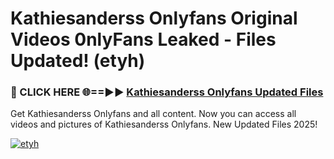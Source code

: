 # Kathiesanderss Onlyfans Original Videos 0nlyFans Leaked - Files Updated! (etyh)

<h3>🔴 CLICK HERE 🌐==►► <a href="https://tinyurl.com/2wckxsce" rel="nofollow">Kathiesanderss Onlyfans Updated Files</a></h3>

Get Kathiesanderss Onlyfans and all content. Now you can access all videos and pictures of Kathiesanderss Onlyfans. New Updated Files 2025!

[![etyh](https://i.imgur.com/AFduVYN.gif)](https://tinyurl.com/2wckxsce)
